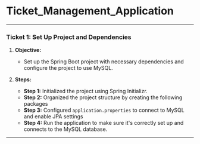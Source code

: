 # Ticket_Management_Application

---

### **Ticket 1: Set Up Project and Dependencies**

1. **Objective:**
    - Set up the Spring Boot project with necessary dependencies and configure the project to use MySQL.

2. **Steps:**
    - **Step 1:** Initialized the project using Spring Initializr.     
    - **Step 2:** Organized the project structure by creating the following packages 
    - **Step 3:** Configured `application.properties` to connect to MySQL and enable JPA settings
    - **Step 4:** Run the application to make sure it's correctly set up and connects to the MySQL database.

---
